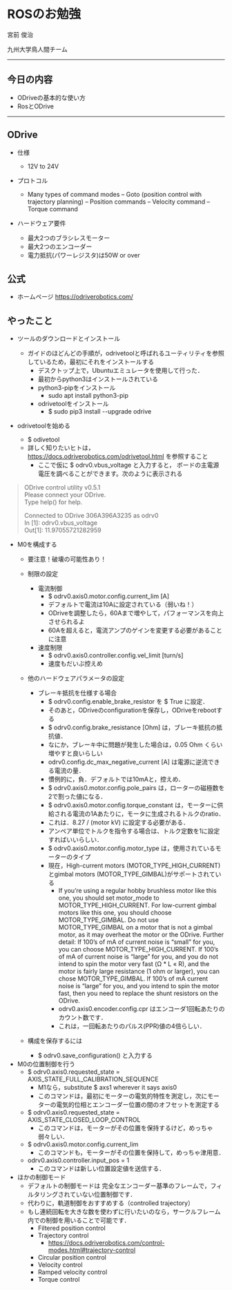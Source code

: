 # ROSのお勉強
宮前 俊治

九州大学鳥人間チーム


---

## 今日の内容

* ODriveの基本的な使い方
* RosとODrive

---

## ODrive

* 仕様
  * 12V to 24V 

* プロトコル
  * Many types of command modes
    – Goto (position control with trajectory planning)
    – Position commands
    – Velocity command
    – Torque command
    
* ハードウェア要件
  * 最大2つのブラシレスモーター
  * 最大2つのエンコーダー
  * 電力抵抗(パワーレジスタ)は50W or over
 
## 公式

* ホームページ
  https://odriverobotics.com/

## やったこと

* ツールのダウンロードとインストール
  * ガイドのほどんどの手順が，odrivetoolと呼ばれるユーティリティを参照しているため，最初にそれをインストールする
    * デスクトップ上で，Ubuntuエミュレータを使用して行った．
    * 最初からpython3はインストールされている
    * python3-pipをインストール
      * sudo apt install python3-pip
    * odrivetoolをインストール
      * $ sudo pip3 install --upgrade odrive

* odrivetoolを始める
  * $ odivetool 
  * 詳しく知りたいヒトは，https://docs.odriverobotics.com/odrivetool.html を参照すること
    * ここで仮に $ odrv0.vbus_voltage と入力すると， ボードの主電源電圧を調べることができます。次のように表示される
> ODrive control utility v0.5.1  
> Please connect your ODrive.  
> Type help() for help.  
>  
> Connected to ODrive 306A396A3235 as odrv0  
> In [1]: odrv0.vbus_voltage  
> Out[1]: 11.97055721282959  

* M0を構成する
  * 要注意！破壊の可能性あり！

  * 制限の設定
    * 電流制御
      * $ odrv0.axis0.motor.config.current_lim      [A]
      * デフォルトで電流は10Aに設定されている（弱いね！） 
      * ODriveを調整したら，60Aまで増やして，パフォーマンスを向上させられるよ
      * 60Aを超えると，電流アンプのゲインを変更する必要があることに注意
    * 速度制限
      * $ odrv0.axis0.controller.config.vel_limit      [turn/s]
      * 速度もだいぶ控えめ
  * 他のハードウェアパラメータの設定
    * ブレーキ抵抗を仕様する場合
      * $ odrv0.config.enable_brake_resistor を $ True に設定．
      * そのあと，ODriveのconfigurationを保存し，ODriveをrebootする
      * $ odrv0.config.brake_resistance [Ohm] は，ブレーキ抵抗の抵抗値．
      * なにか，ブレーキ中に問題が発生した場合は，0.05 Ohm くらい増やすと良いらしい
      * odrv0.config.dc_max_negative_current [A] は電源に逆流できる電流の量．
      * 慣例的に，負．デフォルトでは10mAと，控えめ．
      * $ odrv0.axis0.motor.config.pole_pairs は，ローターの磁極数を2で割った値になる．
      * $ odrv0.axis0.motor.config.torque_constant は，モーターに供給される電流の1Aあたりに，モータに生成されるトルクのratio．
      * これは．8.27 / (motor kV) に設定する必要がある．
      * アンペア単位でトルクを指令する場合は、トルク定数を1に設定すればいいらしい．
      * $ odrv0.axis0.motor.config.motor_type は，使用されているモーターのタイプ
      * 現在，High-current motors (MOTOR_TYPE_HIGH_CURRENT)とgimbal motors (MOTOR_TYPE_GIMBAL)がサポートされている
        * If you’re using a regular hobby brushless motor like this one, you should set motor_mode to MOTOR_TYPE_HIGH_CURRENT. For low-current gimbal motors like this one, you should choose MOTOR_TYPE_GIMBAL. Do not use MOTOR_TYPE_GIMBAL on a motor that is not a gimbal motor, as it may overheat the motor or the ODrive.    Further detail: If 100’s of mA of current noise is “small” for you, you can choose MOTOR_TYPE_HIGH_CURRENT. If 100’s of mA of current noise is “large” for you, and you do not intend to spin the motor very fast (Ω * L « R), and the motor is fairly large resistance (1 ohm or larger), you can chose MOTOR_TYPE_GIMBAL. If 100’s of mA current noise is “large” for you, and you intend to spin the motor fast, then you need to replace the shunt resistors on the ODrive.  
        * odrv0.axis0.encoder.config.cpr はエンコーダ1回転あたりのカウント数です．
        * これは，一回転あたりのパルス(PPR)値の4倍らしい．
  * 構成を保存するには
    * $ odrv0.save_configuration() と入力する
* M0の位置制御を行う
  * $ odrv0.axis0.requested_state = AXIS_STATE_FULL_CALIBRATION_SEQUENCE
    * M1なら，substitute $ axs1 wherever it says axis0
    * このコマンドは，最初にモーターの電気的特性を測定し，次にモーターの電気的位相とエンコーダー位置の間のオフセットを測定する
  * $ odrv0.axis0.requested_state = AXIS_STATE_CLOSED_LOOP_CONTROL
    * このコマンドは，モーターがその位置を保持するけど，めっちゃ弱々しい． 
  * $ odrv0.axis0.motor.config.current_lim
    * このコマンドも，モーターがその位置を保持して，めっちゃ津用意．
  * odrv0.axis0.controller.input_pos = 1
    * このコマンドは新しい位置設定値を送信する．
* ほかの制御モード
  * デフォルトの制御モードは 完全なエンコーダー基準のフレームで，フィルタリングされていない位置制御です．
  * 代わりに，軌道制御をおすすめする（controlled trajectory）
  * もし連続回転を大きな数を使わずに行いたいのなら，サークルフレーム内での制御を用いることで可能です．
    * Filtered position control
    * Trajectory control
      * https://docs.odriverobotics.com/control-modes.html#trajectory-control
    * Circular position control
    * Velocity control
    * Ramped velocity control
    * Torque control

